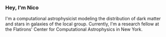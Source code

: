 ### Hey, I'm Nico


I'm a computational astrophysicist modeling the distribution of dark matter and stars in galaxies of the local group. Currently, I'm a research fellow at the Flatirons' Center for Computational Astrophysics in New York. 

<!--
**jngaravitoc/jngaravitoc** is a ✨ _special_ ✨ repository because its `README.md` (this file) appears on your GitHub profile.


- 🔭 I’m currently working on ...
- 🌱 I’m currently learning ...
-->

